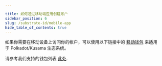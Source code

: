 ```yaml
---

title: 如何通过移动端应用创建账户
sidebar_position: 6
slug: /substrate-id/mobile-app
hide_table_of_contents: true
---
```


如果你需要在移动设备上访问你的帐户，可以使用以下链接中的 [移动钱包](https://subwallet.app/) 来适用于 Polkadot/Kusama 生态系统。

请参考我们支持的钱包列表 [此处](https://wiki.polkadot.network/docs/build-wallets).
